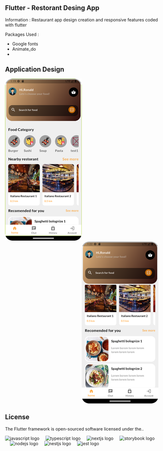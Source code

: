 ## Flutter - Restorant Desing App

Information :
  Restaurant app design creation and responsive features coded with flutter
 
Packages Used :
- Google fonts
- Animate_do
- 
 ## Application Design <br>
 <div align="left">
<img src="https://github.com/halilkaya19/Flutter-Restorant-Desing-App/blob/master/images/Screenshot_20250416_161940.png" width="50%"><br>
 </div>   
 <div align="right">
<img src="https://github.com/halilkaya19/Flutter-Restorant-Desing-App/blob/master/images/Screenshot_20250416_162235.png" width="50%"><br>
 </div>


## License

The Flutter framework is open-sourced software licensed under the..

<div align="left">
  <img src="https://cdn.jsdelivr.net/gh/devicons/devicon/icons/javascript/javascript-original.svg" height="40" alt="javascript logo"  />
  <img width="12" />
  <img src="https://cdn.jsdelivr.net/gh/devicons/devicon/icons/typescript/typescript-original.svg" height="40" alt="typescript logo"  />
  <img width="12" />
  <img src="https://cdn.jsdelivr.net/gh/devicons/devicon/icons/nextjs/nextjs-original.svg" height="40" alt="nextjs logo"  />
  <img width="12" />
  <img src="https://cdn.jsdelivr.net/gh/devicons/devicon/icons/storybook/storybook-original.svg" height="40" alt="storybook logo"  />
  <img width="12" />
  <img src="https://cdn.jsdelivr.net/gh/devicons/devicon/icons/nodejs/nodejs-original.svg" height="40" alt="nodejs logo"  />
  <img width="12" />
  <img src="https://cdn.jsdelivr.net/gh/devicons/devicon/icons/nestjs/nestjs-plain.svg" height="40" alt="nestjs logo"  />
  <img width="12" />
  <img src="https://cdn.jsdelivr.net/gh/devicons/devicon/icons/jest/jest-plain.svg" height="40" alt="jest logo"  />
</div>

###
